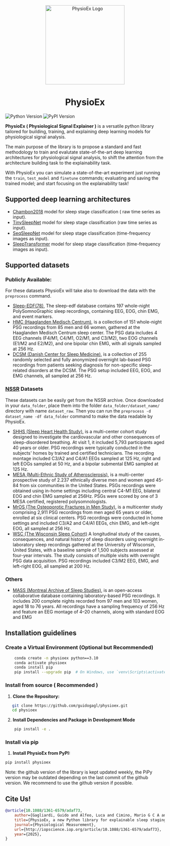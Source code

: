 <div style = "text-align: center;">
<img src="https://raw.githubusercontent.com/guidogagl/physioex/refs/heads/main/docs/assets/images/logo.svg" width = "250px", alt="PhysioEx Logo">

<h1> PhysioEx </h1>
</div>

![Python Version](https://img.shields.io/badge/python-3.7%2B-blue)
![PyPI Version](https://badge.fury.io/py/physioex.svg)

**PhysioEx ( Physiological Signal Explainer )** is a versatile python library tailored for building, training, and explaining deep learning models for physiological signal analysis. 

The main purpose of the library is to propose a standard and fast methodology to train and evalutate state-of-the-art deep learning architectures for physiological signal analysis, to shift the attention from the architecture building task to the explainability task. 

With PhysioEx you can simulate a state-of-the-art experiment just running the `train`, `test_model`  and `finetune` commands; evaluating and saving the trained model; and start focusing on the explainability task! 

## Supported deep learning architectures

- [Chambon2018](https://ieeexplore.ieee.org/document/8307462) model for sleep stage classification ( raw time series as input).
- [TinySleepNet](https://github.com/akaraspt/tinysleepnet) model for sleep stage classification (raw time series as input).
- [SeqSleepNet](https://arxiv.org/pdf/1809.10932.pdf) model for sleep stage classification (time-frequency images as input).
- [SleepTransformer](https://arxiv.org/pdf/2105.11043) model for sleep stage classification (time-frequency images as input).

## Supported datasets

### Publicly Available:

For these datasets PhysioEx will take also to download the data with the `preprocess` command.

- [Sleep-EDF(78)](https://physionet.org/content/sleep-edfx/1.0.0/), The sleep-edf database contains 197 whole-night PolySomnoGraphic sleep recordings, containing EEG, EOG, chin EMG, and event markers.
- [HMC (Haaglanden Medisch Centrum)](https://physionet.org/content/hmc-sleep-staging/1.1/), is a collection of 151 whole-night PSG recordings from 85 men and 66 women, gathered at the Haaglanden Medisch Centrum sleep center. The PSG data includes 4 EEG channels (F4/M1, C4/M1, O2/M1, and C3/M2), two EOG channels (E1/M2 and E2/M2), and one bipolar chin EMG, with all signals sampled at 256 Hz.
- [DCSM (Danish Center for Sleep Medicine)](https://erda.ku.dk/public/archives/db553715ecbe1f3ac66c1dc569826eef/published-archive.html), is a collection of 255 randomly selected and fully anonymized overnight lab-based PSG recordings from patients seeking diagnosis for non-specific sleep-related disorders at the DCSM. The PSG setup included EEG, EOG, and EMG channels, all sampled at 256 Hz.


### [NSSR](https://sleepdata.org) Datasets 

These datasets can be easily get from the NSSR archive. Once downloaded in your `data_folder`, place them into the folder `data_folder/dataset_name/` directory with name `dataset_raw`. Then you can run the `preprocess -d dataset_name -df data_folder` command to make the data readable by PhysioEx. 

- [SHHS (Sleep Heart Health Study)](https://sleepdata.org/datasets/shhs), is a multi-center cohort study designed to investigate the cardiovascular and other consequences of sleep-disordered breathing. At visit 1, it included 5,793 participants aged 40 years or older. PSG recordings were typically conducted in the subjects' homes by trained and certified technicians. The recording montage included C3/A2 and C4/A1 EEGs sampled at 125 Hz, right and left EOGs sampled at 50 Hz, and a bipolar submental EMG sampled at 125 Hz.
- [MESA (Multi-Ethnic Study of Atherosclerosis)](https://sleepdata.org/datasets/mesa), is a multi-center prospective study of 2.237 ethnically diverse men and women aged 45-84 from six communities in the United States. PSGs recordings were obtained using in-home settings including central C4-M1 EEG, bilateral EOG and chin EMG sampled at 256Hz. PSGs were scored by one of 3 MESA certified, registered polysomnologists.
- [MrOS (The Osteoporotic Fractures in Men Study)](https://sleepdata.org/datasets/mros), is a multicenter study comprising 2,911 PSG recordings from men aged 65 years or older, enrolled at six clinical centers. PSG recordings were conducted in home settings and included C3/A2 and C4/A1 EEGs, chin EMG, and left-right EOG, all sampled at 256 Hz.
- [WSC (The Wisconsin Sleep Cohort)](https://sleepdata.org/datasets/wsc) A longitudinal study of the causes, consequences, and natural history of sleep disorders using overnight in-laboratory sleep recordings gathered at the University of Wisconsin, United States, with a baseline sample of 1,500 subjects assessed at four-year intervals. The study consists of multiple visits with overnight PSG data acquisition. PSG recordings included C3/M2 EEG, EMG, and left-right EOG, all sampled at 200 Hz.

### Others

- [MASS (Montreal Archive of Sleep Studies)](http://ceams-carsm.ca/mass/), is an open-access collaborative database containing laboratory-based PSG recordings. It includes 200 complete nights recorded from 97 men and 103 women, aged 18 to 76 years. All recordings have a sampling frequency of 256 Hz and feature an EEG montage of 4–20 channels, along with standard EOG and EMG


## Installation guidelines

### Create a Virtual Environment (Optional but Recommended)

```bash
    conda create -n physioex python==3.10
    conda activate physioex
    conda install pip
    pip install --upgrade pip  # On Windows, use `venv\Scripts\activate`
```

### Install from source ( Recommended )
1. **Clone the Repository:**
```bash
   git clone https://github.com/guidogagl/physioex.git
   cd physioex
```

2. **Install Dependencies and Package in Development Mode**
```bash
    pip install -e .
```

### Install via pip

1. **Install PhysioEx from PyPI:**
```bash
pip install physioex
```

Note: the github version of the library is kept updated weekly, the PiPy version may be outdated depending on the last commit of the github version. We recommend to use the github version if possible.  

## Cite Us!
```bib
@article{10.1088/1361-6579/adaf73,
	author={Gagliardi, Guido and Alfeo, Luca and Cimino, Mario G C A and Valenza, Gaetano and De Vos, Maarten},
	title={PhysioEx, a new Python library for explainable sleep staging through deep learning},
	journal={Physiological Measurement},
	url={http://iopscience.iop.org/article/10.1088/1361-6579/adaf73},
	year={2025},
}
```
